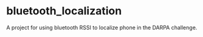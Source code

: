 # bluetooth_localization
A project for using bluetooth RSSI to localize phone in the DARPA challenge.
